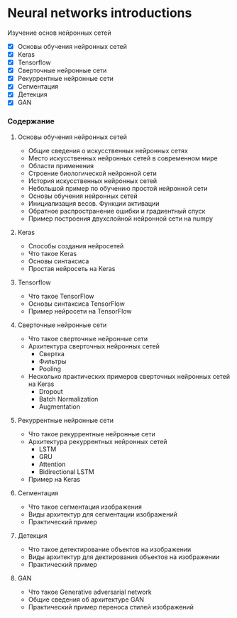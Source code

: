 # Neural networks introductions
Изучение основ нейронных сетей

- [x] Основы обучения нейронных сетей
- [x] Keras
- [x] Tensorflow
- [x] Сверточные нейронные сети
- [x] Рекуррентные нейронные сети
- [x] Сегментация
- [x] Детекция
- [x] GAN

### Содержание 

1. Основы обучения нейронных сетей
    + Общие сведения о искусственных нейронных сетях
    + Место искусственных нейронных сетей в современном мире
    + Области применения
    + Строение биологической нейронной сети
    + История искусственных нейронных сетей
    + Небольшой пример по обучению простой нейронной сети
    + Основы обучения нейронных сетей
    + Инициализация весов. Функции активации
    + Обратное распространение ошибки и градиентный спуск
    + Пример построения двухслойной нейронной сети на numpy
   
2. Keras
    + Способы создания нейросетей
    + Что такое Keras
    + Основы синтаксиса
    + Простая нейросеть на Keras

3. Tensorflow
    + Что такое TensorFlow
    + Основы синтаксиса TensorFlow
    + Пример нейросети на TensorFlow
    
4. Сверточные нейронные сети
    + Что такое сверточные нейронные сети
    + Архитектура сверточных нейронных сетей
        + Свертка
        + Фильтры
        + Pooling
    + Несколько практических примеров сверточных нейронных сетей на Keras 
        + Dropout
        + Batch Normalization
        + Augmentation

5. Рекуррентные нейронные сети
    + Что такое рекуррентные нейронные сети
    + Архитектура рекуррентных нейронных сетей
        + LSTM
        + GRU
        + Attention
        + Bidirectional LSTM
    + Пример на Keras
  
6. Сегментация
    + Что такое сегментация изображения
    + Виды архитектур для сегментации изображений
    + Практический пример 
  
7. Детекция
    + Что такое детектирование объектов на изображении
    + Виды архитектур для дектирования объектов на изображении
    + Практический пример  

8. GAN
    + Что такое Generative adversarial network
    + Общие сведения об архитектуре GAN
    + Практический пример переноса стилей изображений

